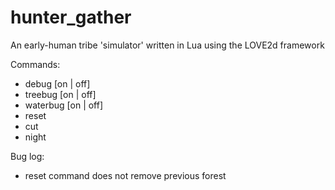 # hunter_gather
An early-human tribe 'simulator' written in Lua using the LOVE2d framework

Commands:
- debug [on | off]
- treebug [on | off]
- waterbug [on | off]
- reset
- cut
- night

Bug log:
- reset command does not remove previous forest
